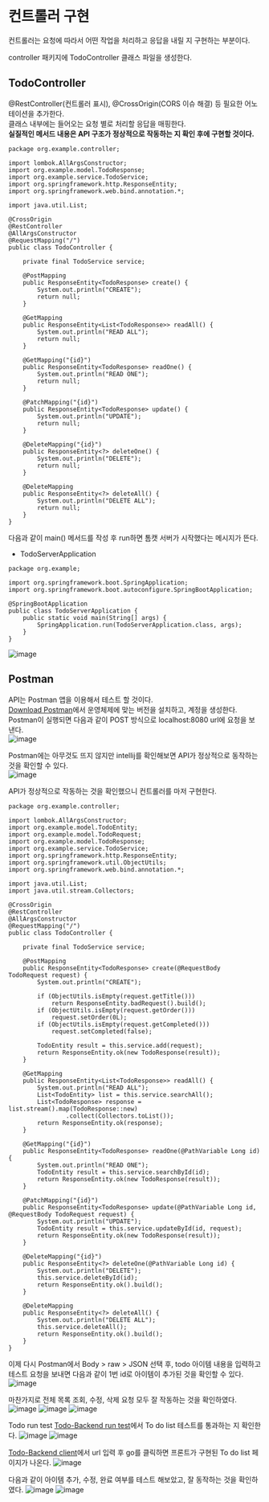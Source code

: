 # 컨트롤러 구현

컨트롤러는 요청에 따라서 어떤 작업을 처리하고 응답을 내릴 지 구현하는 부분이다.

controller 패키지에 TodoController 클래스 파일을 생성한다.

## TodoController
@RestController(컨트롤러 표시), @CrossOrigin(CORS 이슈 해결) 등 필요한 어노테이션을 추가한다.<br>
클래스 내부에는 들어오는 요청 별로 처리할 응답을 매핑한다.<br>
**실질적인 메서드 내용은 API 구조가 정상적으로 작동하는 지 확인 후에 구현할 것이다.**
```
package org.example.controller;

import lombok.AllArgsConstructor;
import org.example.model.TodoResponse;
import org.example.service.TodoService;
import org.springframework.http.ResponseEntity;
import org.springframework.web.bind.annotation.*;

import java.util.List;

@CrossOrigin
@RestController
@AllArgsConstructor
@RequestMapping("/")
public class TodoController {

    private final TodoService service;

    @PostMapping
    public ResponseEntity<TodoResponse> create() {
        System.out.println("CREATE");
        return null;
    }

    @GetMapping
    public ResponseEntity<List<TodoResponse>> readAll() {
        System.out.println("READ ALL");
        return null;
    }

    @GetMapping("{id}")
    public ResponseEntity<TodoResponse> readOne() {
        System.out.println("READ ONE");
        return null;
    }

    @PatchMapping("{id}")
    public ResponseEntity<TodoResponse> update() {
        System.out.println("UPDATE");
        return null;
    }

    @DeleteMapping("{id}")
    public ResponseEntity<?> deleteOne() {
        System.out.println("DELETE");
        return null;
    }

    @DeleteMapping
    public ResponseEntity<?> deleteAll() {
        System.out.println("DELETE ALL");
        return null;
    }
}
```

다음과 같이 main() 메서드를 작성 후 run하면 톰캣 서버가 시작했다는 메시지가 뜬다.
- TodoServerApplication
```
package org.example;

import org.springframework.boot.SpringApplication;
import org.springframework.boot.autoconfigure.SpringBootApplication;

@SpringBootApplication
public class TodoServerApplication {
    public static void main(String[] args) {
        SpringApplication.run(TodoServerApplication.class, args);
    }
}
```
![image](https://user-images.githubusercontent.com/92259017/149104146-9ff28dcd-aa8a-470f-973a-9c0a86168cc7.png)

## Postman
API는 Postman 앱을 이용해서 테스트 할 것이다.<br>
[Download Postman](https://www.postman.com/downloads/)에서 운영체제에 맞는 버전을 설치하고, 계정을 생성한다.<br>
Postman이 실행되면 다음과 같이 POST 방식으로 localhost:8080 url에 요청을 보낸다.<br>
![image](https://user-images.githubusercontent.com/92259017/149105699-b47f7688-0da2-459e-866a-8061fe1d2c65.png)

Postman에는 아무것도 뜨지 않지만 intellij를 확인해보면 API가 정상적으로 동작하는 것을 확인할 수 있다.<br>
![image](https://user-images.githubusercontent.com/92259017/149107833-874ebc59-443e-4106-ba43-833228a3a79f.png)

API가 정상적으로 작동하는 것을 확인했으니 컨트롤러를 마저 구현한다.
```
package org.example.controller;

import lombok.AllArgsConstructor;
import org.example.model.TodoEntity;
import org.example.model.TodoRequest;
import org.example.model.TodoResponse;
import org.example.service.TodoService;
import org.springframework.http.ResponseEntity;
import org.springframework.util.ObjectUtils;
import org.springframework.web.bind.annotation.*;

import java.util.List;
import java.util.stream.Collectors;

@CrossOrigin
@RestController
@AllArgsConstructor
@RequestMapping("/")
public class TodoController {

    private final TodoService service;

    @PostMapping
    public ResponseEntity<TodoResponse> create(@RequestBody TodoRequest request) {
        System.out.println("CREATE");

        if (ObjectUtils.isEmpty(request.getTitle()))
            return ResponseEntity.badRequest().build();
        if (ObjectUtils.isEmpty(request.getOrder()))
            request.setOrder(0L);
        if (ObjectUtils.isEmpty(request.getCompleted()))
            request.setCompleted(false);

        TodoEntity result = this.service.add(request);
        return ResponseEntity.ok(new TodoResponse(result));
    }

    @GetMapping
    public ResponseEntity<List<TodoResponse>> readAll() {
        System.out.println("READ ALL");
        List<TodoEntity> list = this.service.searchAll();
        List<TodoResponse> response = list.stream().map(TodoResponse::new)
                .collect(Collectors.toList());
        return ResponseEntity.ok(response);
    }

    @GetMapping("{id}")
    public ResponseEntity<TodoResponse> readOne(@PathVariable Long id) {
        System.out.println("READ ONE");
        TodoEntity result = this.service.searchById(id);
        return ResponseEntity.ok(new TodoResponse(result));
    }

    @PatchMapping("{id}")
    public ResponseEntity<TodoResponse> update(@PathVariable Long id, @RequestBody TodoRequest request) {
        System.out.println("UPDATE");
        TodoEntity result = this.service.updateById(id, request);
        return ResponseEntity.ok(new TodoResponse(result));
    }

    @DeleteMapping("{id}")
    public ResponseEntity<?> deleteOne(@PathVariable Long id) {
        System.out.println("DELETE");
        this.service.deleteById(id);
        return ResponseEntity.ok().build();
    }

    @DeleteMapping
    public ResponseEntity<?> deleteAll() {
        System.out.println("DELETE ALL");
        this.service.deleteAll();
        return ResponseEntity.ok().build();
    }
}
```

이제 다시 Postman에서 Body > raw > JSON 선택 후,
todo 아이템 내용을 입력하고 테스트 요청을 보내면
다음과 같이 1번 id로 아이템이 추가된 것을 확인할 수 있다.
![image](https://user-images.githubusercontent.com/92259017/149119308-97e83859-d30c-4da0-bcfd-865629ec829b.png)

마찬가지로 전체 목록 조회, 수정, 삭제 요청 모두 잘 작동하는 것을 확인하였다.
![image](https://user-images.githubusercontent.com/92259017/149119727-7360632d-26ed-42ae-ac61-43d9f8dd0972.png)
![image](https://user-images.githubusercontent.com/92259017/149120107-12ae4ea1-47ff-4bca-ab6c-56a64db43f51.png)
![image](https://user-images.githubusercontent.com/92259017/149120423-0012efca-7544-463d-9f7e-b78c174c65e8.png)


Todo run test
[Todo-Backend run test](https://www.todobackend.com/specs/index.html)에서 To do list 테스트를 통과하는 지 확인한다.
![image](https://user-images.githubusercontent.com/92259017/149120834-9fc516fa-6100-450a-85c9-96b4b871cc79.png)
![image](https://user-images.githubusercontent.com/92259017/149120993-830aad5c-cac3-484f-8775-6a1b65a0b225.png)

[Todo-Backend client](https://www.todobackend.com/client/index.html)에서 url 입력 후 go를 클릭하면 프론트가 구현된 To do list 페이지가 나온다.
![image](https://user-images.githubusercontent.com/92259017/149121678-f13cf651-1c5d-4d06-b42f-b00843f896b5.png)

다음과 같이 아이템 추가, 수정, 완료 여부를 테스트 해보았고, 잘 동작하는 것을 확인하였다.
![image](https://user-images.githubusercontent.com/92259017/149122300-d470392c-dfc1-4feb-81cf-7c0e3308af73.png)
![image](https://user-images.githubusercontent.com/92259017/149122359-67f10580-e3af-4b42-b430-56587131f251.png)




